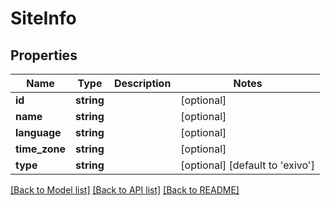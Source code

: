 # SiteInfo

## Properties
Name | Type | Description | Notes
------------ | ------------- | ------------- | -------------
**id** | **string** |  | [optional] 
**name** | **string** |  | [optional] 
**language** | **string** |  | [optional] 
**time_zone** | **string** |  | [optional] 
**type** | **string** |  | [optional] [default to 'exivo']

[[Back to Model list]](../README.md#documentation-for-models) [[Back to API list]](../README.md#documentation-for-api-endpoints) [[Back to README]](../README.md)



